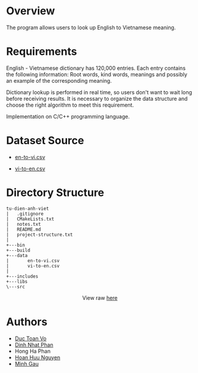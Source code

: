 # Overview

 The program allows users to look up English to Vietnamese meaning.

# Requirements

English - Vietnamese dictionary has 120,000 entries. Each entry contains the following information: Root words, kind words, meanings and possibly an example of the corresponding meaning.

Dictionary lookup is performed in real time, so users don't want to wait long before receiving results. It is necessary to organize the data structure and choose the right algorithm to meet this requirement.

Implementation on C/C++ programming language.

# Dataset Source

* [en-to-vi.csv](https://www.kaggle.com/flightstar/english-vietnamese-dataset)

* [vi-to-en.csv](https://www.kaggle.com/flightstar/vietnamese-english-dataset)

# Directory Structure

```
tu-dien-anh-viet
|   .gitignore
|   CMakeLists.txt
|   notes.txt
|   README.md
|   project-structure.txt
|   
+---bin
+---build
+---data
|       en-to-vi.csv
|       vi-to-en.csv
|       
+---includes
+---libs
\---src
```

<p align = "center">View raw <a href = "https://raw.githubusercontent.com/ductoanvo/tu-dien-anh-viet/master/project-structure.txt">here</a></p>

# Authors
* [Duc Toan Vo](https://ductoan.dev) 
* [Dinh Nhat Phan](https://github.com/rupinphan12345)
* Hong Ha Phan
* [Hoan Huu Nguyen](https://github.com/nguyenhoanhuu)
* [Minh Gau](https://github.com/monnumon)